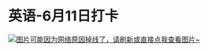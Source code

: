 # 英语-6月11日打卡

[![图片可能因为网络原因掉线了，请刷新或直接点我查看图片~](https://cdn.jsdelivr.net/gh/ylsislove/image-home/test/20210611235150.jpg)](https://cdn.jsdelivr.net/gh/ylsislove/image-home/test/20210611235150.jpg)
